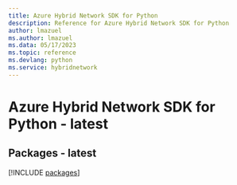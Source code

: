 ```yaml
---
title: Azure Hybrid Network SDK for Python
description: Reference for Azure Hybrid Network SDK for Python
author: lmazuel
ms.author: lmazuel
ms.data: 05/17/2023
ms.topic: reference
ms.devlang: python
ms.service: hybridnetwork
---
```

# Azure Hybrid Network SDK for Python - latest
## Packages - latest
[!INCLUDE [packages](hybrid-network-index.md)]